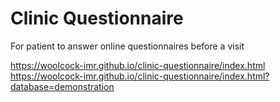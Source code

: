 # Clinic Questionnaire

For patient to answer online questionnaires before a visit

https://woolcock-imr.github.io/clinic-questionnaire/index.html
https://woolcock-imr.github.io/clinic-questionnaire/index.html?database=demonstration
